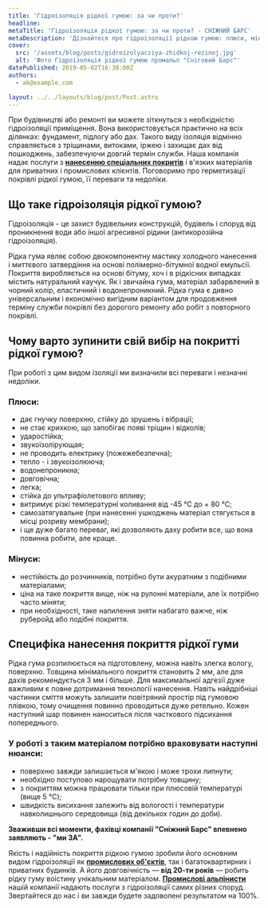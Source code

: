 ```yaml
---
title: 'Гідроізоляція рідкої гумою: за чи проти?'
headline:
metaTitle: 'Гідроізоляція рідкої гумою: за чи проти? - СНІЖНИЙ БАРС'
metaDescription: 'Дізнайтеся про гідроізоляції рідкою гумою: плюси, мінуси, специфіка нанесення покриття професійними промисловими альпіністами \" Сніговий Барс \ "'
cover:
  src: '/assets/blog/posts/gidroizolyacziya-zhidkoj-rezinoj.jpg'
  alt: 'Фото Гідроізоляція рідкої гумою промальп "Сніговий Барс"'
datePublished: 2019-05-02T16:38:00Z
authors:
  - ak@example.com

layout: ../../layouts/blog/post/Post.astro
---
```


При будівництві або ремонті ви можете зіткнуться з необхідністю гідроізоляції приміщення. Вона використовується практично на всіх ділянках: фундамент, підлогу або дах. Такого виду ізоляція відмінно справляється з тріщинами, витоками, іржею і захищає дах від пошкоджень, забезпечуючи довгий термін служби. Наша компанія надає послуги з **[нанесенню спеціальних покритів](/services/nanesenie-specialnyx-pokrytij/)** і в'язких матеріалів для приватних і промислових клієнтів. Поговоримо про герметизації покрівлі рідкої гумою, її переваги та недоліки.

## Що таке гідроізоляція рідкої гумою?

Гідроізоляція - це захист будівельних конструкцій, будівель і споруд від проникнення води або іншої агресивної рідини (антикорозійна гідроізоляція).

Рідка гума являє собою двокомпонентну мастику холодного нанесення і миттєвого затвердіння на основі полімерно-бітумної водної емульсії. Покриття виробляється на основі бітуму, хоч і в рідкісних випадках містить натуральний каучук. Як і звичайна гума, матеріал забарвлений в чорний колір, еластичний і водонепроникний. Рідка гума є дивно універсальним і економічно вигідним варіантом для продовження терміну служби покрівлі без дорогого ремонту або робіт з повторного покрівлі.

## Чому варто зупинити свій вибір на покритті рідкої гумою?

При роботі з цим видом ізоляції ми визначили всі переваги і незначні недоліки.

### Плюси:

- дає гнучку поверхню, стійку до зрушень і вібрації;
- не стає крихкою, що запобігає появі тріщин і відколів;
- ударостійка;
- звукоїзолірующая;
- не проводить електрику (пожежебезпечна);
- тепло - і звукоізолююча;
- водонепроникна;
- довговічна;
- легка;
- стійка до ультрафіолетового впливу;
- витримує різкі температурні коливання від -45 ℃ до + 80 ℃;
- самозатягувальне (при нанесенні ушкоджень матеріал стягується в місці розриву мембрани);
- і ще дуже багато переваг, які дозволяють даху робити все, що вона повинна робити, але краще.

### Мінуси:

- нестійкість до розчинників, потрібно бути акуратним з подібними матеріалами;
- ціна на таке покриття вище, ніж на рулонні матеріали, але їх потрібно часто міняти;
- при необхідності, таке напилення зняти набагато важче, ніж руберойд або подібні покриття.

## Специфіка нанесення покриття рідкої гуми

Рідка гума розпилюється на підготовлену, можна навіть злегка вологу, поверхню. Товщина мінімального покриття становить 2 мм, але для дахів рекомендується 3 мм і більше. Для максимальної адгезії дуже важливим є повне дотримання технології нанесення. Навіть найдрібніші частинки сміття можуть залишити повітряний простір під гумовою плівкою, тому очищення повинно проводиться дуже ретельно. Кожен наступний шар повинен наноситься після часткового підсихання попереднього.

### У роботі з таким матеріалом потрібно враховувати наступні нюанси:

- поверхню завжди залишається м'якою і може трохи липнути;
- необхідно поступово нарощувати потрібну товщину;
- з покриттям можна працювати тільки при плюсовій температурі (вище 5 ℃);
- швидкість висихання залежить від вологості і температури навколишнього середовища (від декількох годин до доби).

**Зваживши всі моменти, фахівці компанії "Сніжний Барс" впевнено заявляють - "ми ЗА".**

Якість і надійність покриття рідкою гумою зробили його основним видом гідроізоляції як [**промислових об'єктів**](/services/nanesenie-specialnyx-pokrytij/), так і багатоквартирних і приватних будинків. А його довговічність — **від 20-ти років** — робить рідку гуму воістину унікальним матеріалом. [**Промислові альпінисти**](/) нашій компанії надають послуги з гідроізоляції самих різних споруд. Звертайтеся до нас і ви завжди будете задоволені результатом на 100%.
